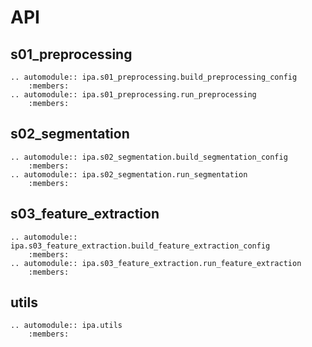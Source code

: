 # API

## s01_preprocessing
```{eval-rst}
.. automodule:: ipa.s01_preprocessing.build_preprocessing_config
    :members:
.. automodule:: ipa.s01_preprocessing.run_preprocessing
    :members:
```

## s02_segmentation
```{eval-rst}
.. automodule:: ipa.s02_segmentation.build_segmentation_config
    :members:
.. automodule:: ipa.s02_segmentation.run_segmentation
    :members:
```

## s03_feature_extraction
```{eval-rst}
.. automodule:: ipa.s03_feature_extraction.build_feature_extraction_config
    :members:
.. automodule:: ipa.s03_feature_extraction.run_feature_extraction
    :members:
```

## utils
```{eval-rst}
.. automodule:: ipa.utils
    :members:
```
